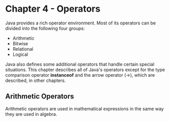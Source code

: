 # Chapter 4 - Operators

Java provides a rich operator environment. Most of its operators can be divided
into the following four groups:

- Arithmetic
- Bitwise
- Relational
- Logical

Java also defines some additional operators that handle certain special situations.
This chapter describes all of Java's operators except for the type comparison
operator **instanceof** and the arrow operator (->), which are described, in
other chapters.

## Arithmetic Operators

Arithmetic operators are used in mathematical expressions in the same way they
are used in algebra.